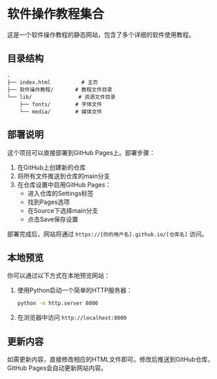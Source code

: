 # 软件操作教程集合

这是一个软件操作教程的静态网站，包含了多个详细的软件使用教程。

## 目录结构

```
.
├── index.html          # 主页
├── 软件操作教程/       # 教程文件目录
└── lib/               # 资源文件目录
    ├── fonts/        # 字体文件
    └── media/        # 媒体文件
```

## 部署说明

这个项目可以直接部署到GitHub Pages上。部署步骤：

1. 在GitHub上创建新的仓库
2. 将所有文件推送到仓库的main分支
3. 在仓库设置中启用GitHub Pages：
   - 进入仓库的Settings标签
   - 找到Pages选项
   - 在Source下选择main分支
   - 点击Save保存设置

部署完成后，网站将通过 `https://[你的用户名].github.io/[仓库名]` 访问。

## 本地预览

你可以通过以下方式在本地预览网站：

1. 使用Python启动一个简单的HTTP服务器：
   ```bash
   python -m http.server 8000
   ```
2. 在浏览器中访问 `http://localhost:8000`

## 更新内容

如需更新内容，直接修改相应的HTML文件即可。修改后推送到GitHub仓库，GitHub Pages会自动更新网站内容。